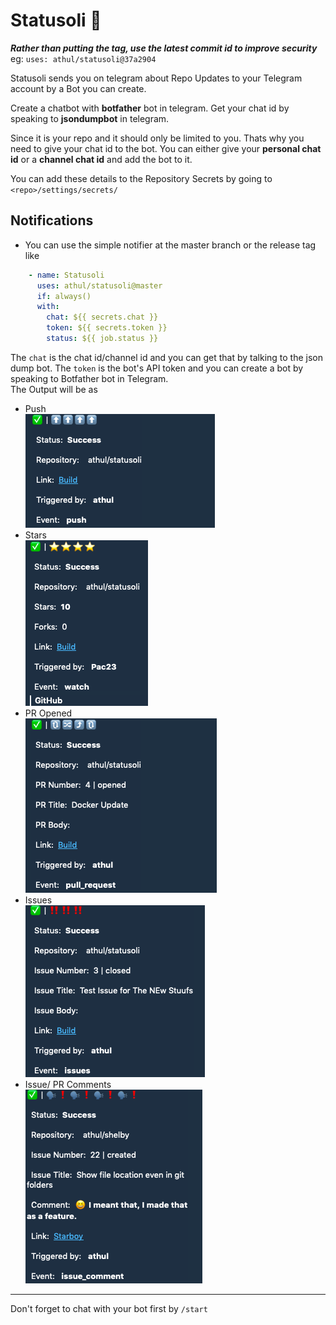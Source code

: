 # Statusoli 🤑

**_Rather than putting the tag, use the latest commit id to improve security_**  
eg:  `uses: athul/statusoli@37a2904`

Statusoli sends you on telegram about Repo Updates to your Telegram account by a Bot you can create.

Create a chatbot with **botfather** bot in telegram. Get your chat id by speaking to **jsondumpbot** in telegram.

Since it is your repo and it should only be limited to you. Thats why you need to give your chat id to the bot. You can either give your **personal chat id** or a **channel chat id** and add the bot to it. 

You can add these details to the Repository Secrets by going to `<repo>/settings/secrets/`

## Notifications
- You can use the simple notifier at the master branch or the release tag like 
```yml
    - name: Statusoli
      uses: athul/statusoli@master
      if: always()
      with:
        chat: ${{ secrets.chat }}
        token: ${{ secrets.token }}
        status: ${{ job.status }}

```
The `chat` is the chat id/channel id and you can get that by talking to the json dump bot. The `token` is the bot's API token and you can create a bot by speaking to Botfather bot in Telegram.    
The Output will be as 
- Push   
![](/op1.png)
- Stars   
![](/op2.png)
- PR Opened    
![](/op5.png)
- Issues   
![](/op3.png)
- Issue/ PR Comments   
![](/op4.png)


-----

Don't forget to chat with your bot first by `/start`
